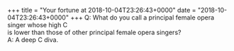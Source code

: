 +++
title = "Your fortune at 2018-10-04T23:26:43+0000"
date = "2018-10-04T23:26:43+0000"
+++
Q:	What do you call a principal female opera singer whose high C  
	is lower than those of other principal female opera singers?  
A:	A deep C diva.  
